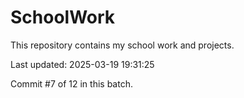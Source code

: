 # SchoolWork

This repository contains my school work and projects.

Last updated: 2025-03-19 19:31:25

Commit #7 of 12 in this batch.